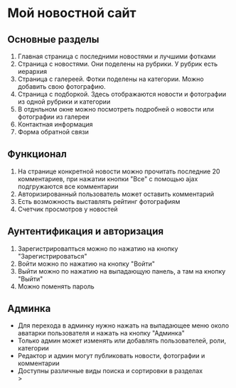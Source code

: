 <h1>Мой новостной сайт</h1>

<h2>Основные разделы</h2>
<ol>
    <li>Главная страница с последними новостями и лучшими фотками</li>
    <li>Страница с новостями. Они поделены на рубрики. У рубрик есть иерархия</li>
    <li>Страница с галереей. Фотки поделены на категории. Можно добавить свою фотографию.</li>
    <li>Страница с подборкой. Здесь отображаются новости и фотографии из одной рубрики и категории</li>
    <li>В отднльном окне можно посмотреть подробней о новости или фотографии из галереи</li>
    <li>Контактная информация</li>
    <li>Форма обратной связи</li>
</ol>

<h2>Функционал</h2>
<ol>
    <li>На странице конкретной новости можно прочитать последние 20 комментариев, при нажатии
кнопки "Все" с помощью ajax подгружаются все комментарии </li>
    <li>Авторизированный пользователь может оставить комментарий</li>
    <li>Есть возможность выставлять рейтинг фотографиям</li>
    <li>Счетчик просмотров у новостей</li>
</ol>

<h2>Аунтентификация и авторизация</h2>
<ol>
    <li>Зарегистрировапться можно по нажатию на кнопку "Зарегистрироваться"</li>
    <li>Войти можно по нажатию на кнопку "Войти"</li>
    <li>Выйти можно по нажатию на выпадающую панель, а там на кнопку "Выйти"</li>
    <li>Можно поменять пароль</li>
</ol>

<h2>Админка</h2>
<ul>
    <li>Для перехода в админку нужно нажать на выпадающее меню около аватарки пользователя и 
нажать на кнопку "Админка"</li>
    <li>Только админ может изменять или добавлять пользователей, роли, категории</li>
    <li>Редактор и админ могут публиковать новости, фотографии и комментарии</li>
    <li>Доступны различные виды поиска и сортировки в разделах</li>>
</ul>

